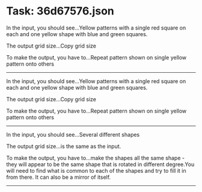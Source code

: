 # Task: 36d67576.json

In the input, you should see...Yellow patterns with a single red square on each and one yellow shape with blue and green squares.

The output grid size...Copy grid size

To make the output, you have to...Repeat pattern shown on single yellow pattern onto others

---

In the input, you should see...Yellow patterns with a single red square on each and one yellow shape with blue and green squares.

The output grid size...Copy grid size

To make the output, you have to...Repeat pattern shown on single yellow pattern onto others

---

In the input, you should see...Several different shapes

The output grid size...is the same as the input.

To make the output, you have to...make the shapes all the same shape - they will appear to be the same shape that is rotated in different degree.You will need to find what is common to each of the shapes and try to fill it in from there. It can also be a mirror of itself.

---

